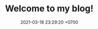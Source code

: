 ---
layout: post
title:  "Welcome to my blog!"
date:   2021-03-18 23:29:20 +0700
categories: blog update
---